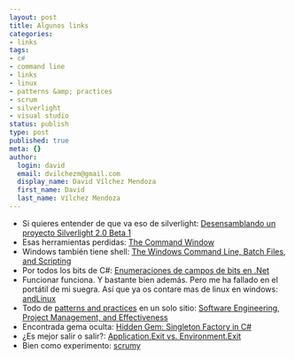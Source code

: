 ```yaml
---
layout: post
title: Algunos links
categories:
- links
tags:
- c#
- command line
- links
- linux
- patterns &amp; practices
- scrum
- silverlight
- visual studio
status: publish
type: post
published: true
meta: {}
author:
  login: david
  email: dvilchezm@gmail.com
  display_name: David Vílchez Mendoza
  first_name: David
  last_name: Vílchez Mendoza
---
```

* Si quieres entender de que va eso de silverlight: <a href="http://geeks.ms/blogs/jorge/archive/2008/03/13/desensamblando-un-proyecto-silverlight-2-0-beta-1.aspx">Desensamblando un proyecto Silverlight 2.0 Beta 1</a>
* Esas herramientas perdidas: <a href="http://ohnull.com/blog/2008/03/12/the-command-window/">The Command Window</a>
* Windows también tiene shell: <a href="http://commandwindows.com/">The Windows Command Line, Batch Files, and Scripting </a>
* Por todos los bits de C#: <a href="http://www.variablenotfound.com/2007/10/enumeraciones-de-campos-de-bits-en-net.html">Enumeraciones de campos de bits en .Net</a>
* Funcionar funciona. Y bastante bien además. Pero me ha fallado en el portátil de mi suegra. Así que ya os contare mas de linux en windows: <a href="http://www.andlinux.org/">andLinux</a>
* Todo de <a href="http://msdn2.microsoft.com/es-es/practices/default(en-us).aspx">patterns and practices</a> en un solo sitio: <a href="http://blogs.msdn.com/jmeier/archive/2008/03/04/patterns-and-practices-complete-catalog.aspx">Software Engineering, Project Management, and Effectiveness</a>
* Encontrada gema oculta: <a href="http://www.cognitivecoding.com/2008/03/hidden-gem-singleton-factory-in-c.html">Hidden Gem: Singleton Factory in C#</a>
* ¿Es mejor salir o salir?: <a href="http://geekswithblogs.net/mtreadwell/archive/2004/06/06/6123.aspx">Application.Exit vs. Environment.Exit</a>
* Bien como experimento: <a href="http://www.scrumy.com/">scrumy</a>
